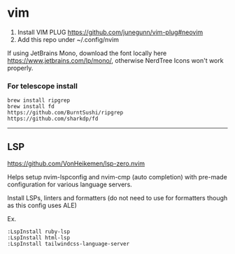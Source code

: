 # vim
1. Install VIM PLUG https://github.com/junegunn/vim-plug#neovim
2. Add this repo under ~/.config/nvim


If using JetBrains Mono, download the font locally here https://www.jetbrains.com/lp/mono/, otherwise NerdTree Icons won't work properly.

### For telescope install
```
brew install ripgrep
brew install fd
https://github.com/BurntSushi/ripgrep
https://github.com/sharkdp/fd
```

---

## LSP

https://github.com/VonHeikemen/lsp-zero.nvim

Helps setup nvim-lspconfig and nvim-cmp (auto completion) with pre-made configuration for various language servers.

Install LSPs, linters and formatters (do not need to use for formatters though as this config uses ALE)

Ex.
```
:LspInstall ruby-lsp
:LspInstall html-lsp
:LspInstall tailwindcss-language-server
```
